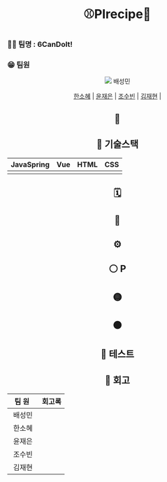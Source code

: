 # <p align="center">⚾Plrecipe🍳</p>


### 🙌🏻 팀명 : 6CanDoIt!

### 😁 팀원

<div align="center">
 
[<img src="https://img.shields.io/badge/Github-Link-181717?logo=Github">]([https://github.com/CJC0512](https://github.com/mini-xi)) 배성민

[한소혜](https://github.com/Sosohy) | [윤재은](https://github.com/yunjaeeun) | [조수빈](https://github.com/chosoobin37) | [김재현](https://github.com/jaehyeon-SMU) |


## 📝 

## 💾 기술스택
<div align="center">

|JavaSpring|Vue|HTML|CSS|
|---|---|---|---|
||||||||   

</div>


## 🗓️

## 📝

## ⚙️ 



## ⚪ P


## 🟡 

## 🟠 

## 🔴 테스트

## 💎 회고

|&nbsp;&nbsp;팀&nbsp;원&nbsp;&nbsp;&nbsp;|회고록|
|:---:|---|
|배성민||
|한소혜||
|윤재은||
|조수빈||
|김재현||
